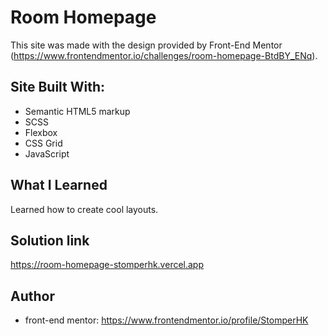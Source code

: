 # Room Homepage

This site was made with the design provided by Front-End Mentor (https://www.frontendmentor.io/challenges/room-homepage-BtdBY_ENq).

## Site Built With:

- Semantic HTML5 markup
- SCSS
- Flexbox
- CSS Grid
- JavaScript

## What I Learned

Learned how to create cool layouts.

## Solution link

https://room-homepage-stomperhk.vercel.app

## Author

- front-end mentor: https://www.frontendmentor.io/profile/StomperHK

